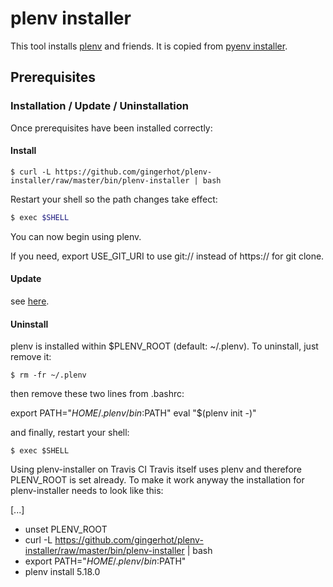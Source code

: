# plenv installer

This tool installs [plenv](https://github.com/tokuhirom/plenv) and friends. It is copied from [pyenv installer](https://github.com/pyenv/pyenv-installer/blob/master/bin/pyenv-installer).

## Prerequisites

### Installation / Update / Uninstallation

Once prerequisites have been installed correctly:

#### Install

```shell
$ curl -L https://github.com/gingerhot/plenv-installer/raw/master/bin/plenv-installer | bash
```
Restart your shell so the path changes take effect:

```bash
$ exec $SHELL
```

You can now begin using plenv.

If you need, export USE_GIT_URI to use git:// instead of https:// for git clone.

#### Update

see [here](https://github.com/tokuhirom/plenv#upgrading).

#### Uninstall

plenv is installed within $PLENV_ROOT (default: ~/.plenv). To uninstall, just remove it:

```shell
$ rm -fr ~/.plenv
```

then remove these two lines from .bashrc:

export PATH="$HOME/.plenv/bin:$PATH"
eval "$(plenv init -)"

and finally, restart your shell:

```shell
$ exec $SHELL
```

Using plenv-installer on Travis CI
Travis itself uses plenv and therefore PLENV_ROOT is set already. To make it work anyway the installation for plenv-installer needs to look like this:

[...]
- unset PLENV_ROOT
- curl -L https://github.com/gingerhot/plenv-installer/raw/master/bin/plenv-installer | bash
- export PATH="$HOME/.plenv/bin:$PATH"
- plenv install 5.18.0
